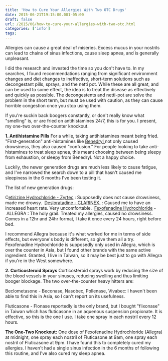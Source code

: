 ```yaml
---
title: 'How to Cure Your Allergies With Two OTC Drugs'
date: 2015-06-21T19:15:00.001-05:00
draft: false
url: /2015/06/how-to-cure-your-allergies-with-two-otc.html
categories: ['info']
tags:
---
```


Allergies can cause a great deal of miseries. Excess mucus in your nostrils can lead to chains of sinus infections, cause sleep apnea, and is generally unpleasant.

I did the research and invested the time so you don't have to. In my searches, I found recommendations ranging from significant environment changes and diet changes to ineffective, short-term solutions such as decongestant pills, sprays, and the netti pot. While these are all great, and can be used to some effect, the idea is to treat the disease as effectively and quickly as possible. The decongestents and netti-pot are solve the problem in the short term, but must be used with caution, as they can cause horrible congestion once you stop using them.

If you're suckin back boogers constantly, or don't really know what "smelling" is, or are fried on antihistamines 24/7, this is for you. I present, my one-two over-the-counter knockout.

**1\. Antihistamine Pills**
For a while, taking antihistamines meant being fried. "First-generation" anti-histamines like [Benedryl ](http://www.rxlist.com/benadryl-drug.htm)not only caused drowsiness, they also caused "confusion." For people looking to take anti-histamines to treat sleep apnea, this meant choosing between being sleepy from exhaustion, or sleepy from Benedryl. Not a happy choice.

Luckily, the newer generation drugs are much less likely to cause fatigue, and I've narrowed the search down to a pill that hasn't caused me sleepiness in the 6 months I've been testing it.

The list of new generation drugs:

C[etirizine Hydrochloride - Zyrtec](http://www.rxlist.com/zyrtec-side-effects-drug-center.htm) : Supposedly does not cause drowsiness, made me drowsy. 
[Desloratadine - ](https://www.blogger.com/goog_1484089106)[CLARINEX.](http://www.rxlist.com/clarinex-drug.htm) : Caused me to have an increased heart rate. Very uncomfortable. 
[Fexofenadine Hydrochloride](http://www.rxlist.com/allegra-drug.htm) - ALLEGRA : The holy grail. Treated my allergies, caused no drowsiness. Comes in a 12hr and 24hr format, I take it once every 24 hours, right before bed. 

I recommend Allegra because it's what worked for me in terms of side effects, but everyone's body is different, so give them all a try. Fexofenadine Hydrochloride is supposedly only used in Allegra, which is over the counter in Asia, but I found other brands with the same active ingredient. Granted, I live in Taiwan, so it may be best just to go with Allegra if you're in the West somewhere. 

**2\. Corticosteroid Sprays**
Corticosteroid sprays work by reducing the size of the blood vessels in your sinuses, reducing swelling and thus limiting booger blockage. The two over-the-counter heavy hitters are:

Beclometasone - Beconase, Nasobec, Pollenase, Vivabec: I haven't been able to find this in Asia, so I can't report on its usefulness.

Fluticasone - Flonase reportedly is the only brand, but I bought "flixonase" in Taiwan which has fluticasone in an aquenous suspension propionate. It is effective, so this is the one I use. I take one spray in each nostril every 12 hours. 

**The One-Two Knockout:**
One dose of Fexofenadine Hydrochloride (Allegra) at midnight, one spray each nostril of Fluticasone at 9am, one spray each nostril of Fluticasone at 9pm. I have found this to completely cured my allergies. I haven't had a single sinus infection in the 6 months of following this routine, and I've also cured my sleep apnea.
